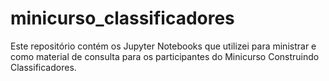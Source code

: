 # minicurso_classificadores
Este repositório contém os Jupyter Notebooks que utilizei para ministrar e como material de consulta para os participantes do Minicurso Construindo Classificadores.
